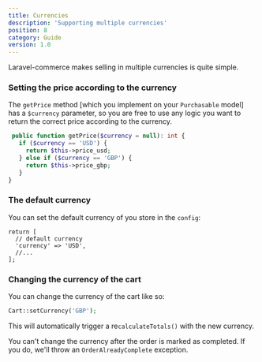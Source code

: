 ```yaml
---
title: Currencies
description: 'Supporting multiple currencies'
position: 8
category: Guide
version: 1.0
---
```


Laravel-commerce makes selling in multiple currencies is quite simple.

### Setting the price according to the currency
The `getPrice` method [which you implement on your `Purchasable` model] has a `$currency` parameter, so you are free to use any logic you want to return the correct price according to the currency.

```php
 public function getPrice($currency = null): int {
   if ($currency == 'USD') {
     return $this->price_usd;
   } else if ($currency == 'GBP') {
     return $this->price_gbp;
   }
}
```

### The default currency
You can set the default currency of you store in the `config`:

```php[config/commerce.php]
return [
  // default currency
  'currency' => 'USD',
  //...
];
```

### Changing the currency of the cart
You can change the currency of the cart like so:

```php
Cart::setCurrency('GBP');
```

This will automatically trigger a re`calculateTotals()` with the new currency.

<alert type="danger">

You can't change the currency after the order is marked as completed. If you do, we'll throw an `OrderAlreadyComplete` exception.

</alert>
